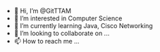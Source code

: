 - 👋 Hi, I’m @GitTTAM
- 👀 I’m interested in Computer Science
- 🌱 I’m currently learning Java, Cisco Networking 
- 💞️ I’m looking to collaborate on ...
- 📫 How to reach me ...

<!---
GitTTAM/GitTTAM is a ✨ special ✨ repository because its `README.md` (this file) appears on your GitHub profile.
You can click the Preview link to take a look at your changes.
--->
